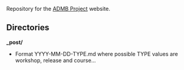 Repository for the [ADMB Project](http://www.admb-project.org/) website.

Directories
-----------

**_post/**

* Format YYYY-MM-DD-TYPE.md where possible TYPE values are workshop, release and course...

